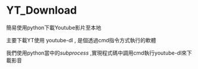 # YT_Download
簡易使用python下載Youtube影片至本地

主要下載YT使用 youtube-dl , 是個透過cmd指令方式執行的軟體

我們使用python當中的*subprocess* ,實現程式碼中調用cmd執行youtube-dl來下載影音
